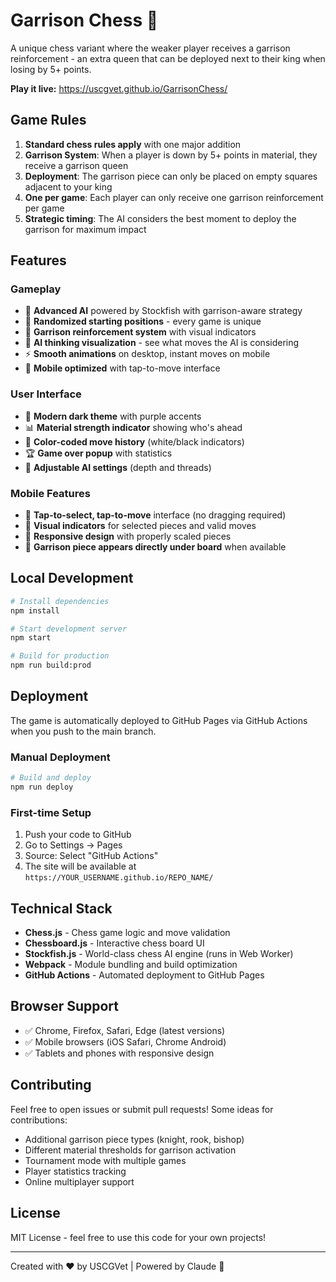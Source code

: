 # Garrison Chess 🏰

A unique chess variant where the weaker player receives a garrison reinforcement - an extra queen that can be deployed next to their king when losing by 5+ points.

**Play it live:** https://uscgvet.github.io/GarrisonChess/

## Game Rules

1. **Standard chess rules apply** with one major addition
2. **Garrison System**: When a player is down by 5+ points in material, they receive a garrison queen
3. **Deployment**: The garrison piece can only be placed on empty squares adjacent to your king
4. **One per game**: Each player can only receive one garrison reinforcement per game
5. **Strategic timing**: The AI considers the best moment to deploy the garrison for maximum impact

## Features

### Gameplay
- 🤖 **Advanced AI** powered by Stockfish with garrison-aware strategy
- 🎲 **Randomized starting positions** - every game is unique
- 👑 **Garrison reinforcement system** with visual indicators
- 🎯 **AI thinking visualization** - see what moves the AI is considering
- ⚡ **Smooth animations** on desktop, instant moves on mobile
- 📱 **Mobile optimized** with tap-to-move interface

### User Interface
- 🎨 **Modern dark theme** with purple accents
- 📊 **Material strength indicator** showing who's ahead
- 📜 **Color-coded move history** (white/black indicators)
- 🏆 **Game over popup** with statistics
- 🔧 **Adjustable AI settings** (depth and threads)

### Mobile Features
- 📱 **Tap-to-select, tap-to-move** interface (no dragging required)
- 🎯 **Visual indicators** for selected pieces and valid moves
- 📏 **Responsive design** with properly scaled pieces
- 🚀 **Garrison piece appears directly under board** when available

## Local Development

```bash
# Install dependencies
npm install

# Start development server
npm start

# Build for production
npm run build:prod
```

## Deployment

The game is automatically deployed to GitHub Pages via GitHub Actions when you push to the main branch.

### Manual Deployment
```bash
# Build and deploy
npm run deploy
```

### First-time Setup
1. Push your code to GitHub
2. Go to Settings → Pages
3. Source: Select "GitHub Actions"
4. The site will be available at `https://YOUR_USERNAME.github.io/REPO_NAME/`

## Technical Stack

- **Chess.js** - Chess game logic and move validation
- **Chessboard.js** - Interactive chess board UI
- **Stockfish.js** - World-class chess AI engine (runs in Web Worker)
- **Webpack** - Module bundling and build optimization
- **GitHub Actions** - Automated deployment to GitHub Pages

## Browser Support

- ✅ Chrome, Firefox, Safari, Edge (latest versions)
- ✅ Mobile browsers (iOS Safari, Chrome Android)
- ✅ Tablets and phones with responsive design

## Contributing

Feel free to open issues or submit pull requests! Some ideas for contributions:
- Additional garrison piece types (knight, rook, bishop)
- Different material thresholds for garrison activation
- Tournament mode with multiple games
- Player statistics tracking
- Online multiplayer support

## License

MIT License - feel free to use this code for your own projects!

---

Created with ❤️ by USCGVet | Powered by Claude 🤖